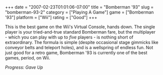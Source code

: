+++
date = "2007-02-23T01:01:06-07:00"
title = "Bomberman '93"
slug = "bomberman-93-2"
category = ["Playing A Game"]
game = ["Bomberman '93"]
platform = ["Wii"]
rating = ["Good"]
+++

This is the best game on the Wii's Virtual Console, hands down.  The single player is your tried-and-true standard Bomberman fare, but the multiplayer - which you can play with up to <i>five</i> players - is nothing short of extraordinary.  The formula is simple (despite occasional stage gimmicks like conveyor belts and teleport holes), and is a wellspring of endless fun.  Not just good for a retro game, Bomberman '93 is currently one of the best games, period, on Wii.

<i>Progress: Gave Up</i>